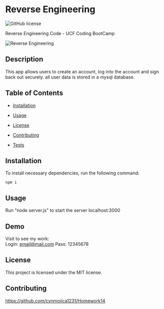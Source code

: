 # Reverse Engineering

![GitHub license](https://img.shields.io/badge/license-MIT-blue.svg)

Reverse Engineering Code - UCF Coding BootCamp

![Reverse Engineering]()

## Description

This app allows users to create an account, log into the account and sign back out securely. all user data is stored in a mysql database.

## Table of Contents

- [Installation](#installation)

- [Usage](#usage)

- [License](#license)

- [Contributing](#contributing)

- [Tests](#tests)

## Installation

To install necessary dependencies, run the following command:
​

```
npm i
```

## Usage

Run "node server.js" to start the server localhost:3000

## Demo

Visit to see my work:  
Login: email@mail.com Pass: 12345678

## License

This project is licensed under the MIT license.

## Contributing

​https://github.com/cynmojica1231/Homework14
